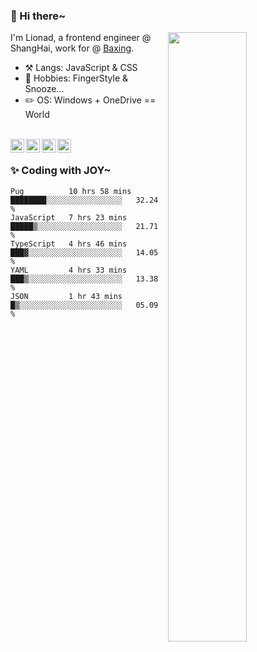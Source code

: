 ### 👋 Hi there~

[<img align="right" width="50%" src="https://github-readme-stats.vercel.app/api?username=Lionad-Morotar&show_icons=true">](https://metrics.lecoq.io/ouuan?template=classic)

I'm Lionad, a frontend engineer @ ShangHai, work for @ [Baxing](https://github.com/baixing).

- ⚒️ Langs: JavaScript & CSS
- 🎨 Hobbies: FingerStyle & Snooze...
- ✏️ OS: Windows + OneDrive == World

<br />

<a href="https://www.lionad.art">
  <img align="left" alt="lionad-art" width="22px" src="https://cdn.jsdelivr.net/npm/simple-icons@3.1.0/icons/wordpress.svg" />
</a>
<a href="#1806234223">
  <img align="left" alt="1806234223" width="22px" src="https://cdn.jsdelivr.net/npm/simple-icons@3.1.0/icons/tencentqq.svg" />
</a>
<a href="https://www.zhihu.com/people/Lionad">
  <img align="left" alt="132yse" width="22px" src="https://cdn.jsdelivr.net/npm/simple-icons@3.1.0/icons/zhihu.svg" />
</a>
<a href="https://github.com/Lionad-Morotar">
  <img align="left" alt="yisar" width="22px" src="https://cdn.jsdelivr.net/npm/simple-icons@3.1.0/icons/github.svg" />
</a>

<br />

### ✨ Coding with JOY~

<!--START_SECTION:waka-->
```text
Pug          10 hrs 58 mins  ████████░░░░░░░░░░░░░░░░░   32.24 % 
JavaScript   7 hrs 23 mins   █████▒░░░░░░░░░░░░░░░░░░░   21.71 % 
TypeScript   4 hrs 46 mins   ███▓░░░░░░░░░░░░░░░░░░░░░   14.05 % 
YAML         4 hrs 33 mins   ███▒░░░░░░░░░░░░░░░░░░░░░   13.38 % 
JSON         1 hr 43 mins    █▒░░░░░░░░░░░░░░░░░░░░░░░   05.09 % 
```
<!--END_SECTION:waka-->
